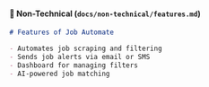 
#### 💬 Non-Technical (`docs/non-technical/features.md`)
```markdown
# Features of Job Automate

- Automates job scraping and filtering
- Sends job alerts via email or SMS
- Dashboard for managing filters
- AI-powered job matching
